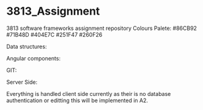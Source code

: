 # 3813_Assignment
3813 software frameworks assignment repository
Colours Palete: 
#86CB92
#71B48D
#404E7C
#251F47
#260F26


Data structures: 

Angular components:

GIT:


Server Side:

Everything is handled client side currently as their is no database authentication or editting this will be implemented in A2.